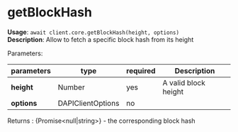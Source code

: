 # getBlockHash

**Usage**: `await client.core.getBlockHash(height, options)`  
**Description**: Allow to fetch a specific block hash from  its height

Parameters:

| parameters  | type              | required | Description          |
| ----------- | ----------------- | -------- | -------------------- |
| **height**  | Number            | yes      | A valid block height |
| **options** | DAPIClientOptions | no       |                      |

Returns : {Promise\<null|string>} - the corresponding block hash